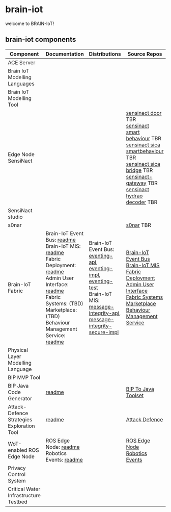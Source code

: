 # brain-iot
welcome to BRAIN-IoT!


## brain-iot components

| Component | Documentation | Distributions | Source Repos |
| ------------- | ------------- | ------------- | ------------- |
| ACE Server | | | |
| Brain IoT Modelling Languages | | | |
| Brain IoT Modelling Tool | | | |
| Edge Node SensiNact | | | [sensinact door](https://git.repository-pert.ismb.it/BRAIN-IoT/sensinact-brain-iot-door) TBR <br/> [sensinact smart behaviour](https://git.repository-pert.ismb.it/BRAIN-IoT/sensinact-smart-behaviour) TBR <br/> [sensinact sica smartbehaviour](https://git.repository-pert.ismb.it/BRAIN-IoT/sica-smart-behaviour) TBR <br/> [sensinact sica bridge](https://git.repository-pert.ismb.it/BRAIN-IoT/sensinact-sica-bridge) TBR <br/> [sensinact-gateway](https://git.repository-pert.ismb.it/BRAIN-IoT/sensinact-gateway) TBR <br/> [sensinact hydrao decoder](https://git.repository-pert.ismb.it/BRAIN-IoT/security-smart-behaviour/tree/master/hydrao-decoder) TBR |
| SensiNact studio | | | |
| s0nar | | | [s0nar](https://github.com/eclipse-researchlabs/brain-iot-s0nar) TBR|
| Brain-IoT Fabric | Brain-IoT Event Bus: [readme](https://github.com/eclipse-researchlabs/brain-iot-EventBus/blob/main/README.md) <br/> Brain-IoT MIS: [readme](https://github.com/eclipse-researchlabs/brain-iot-message-integrity-service/blob/main/README.md) <br/> Fabric Deployment: [readme](https://github.com/eclipse-researchlabs/brain-iot-fabric-deployment/blob/main/README.md) <br/> Admin User Interface: [readme](https://github.com/eclipse-researchlabs/brain-iot-admin-user-interface/blob/main/README.md) <br/> Fabric Systems: (TBD) <br/> Marketplace: (TBD) <br/> Behaviour Management Service: [readme](https://github.com/eclipse-researchlabs/brain-iot-behaviour-management-service/blob/main/README.md) | Brain-IoT Event Bus: [eventing-api](https://nexus.repository-pert.ismb.it/repository/maven-snapshots/com/paremus/brain/iot/eventing.api/0.0.1-SNAPSHOT/eventing.api-0.0.1-20210204.172413-76.jar), [eventing-impl](https://nexus.repository-pert.ismb.it/repository/maven-snapshots/com/paremus/brain/iot/eventing.impl/0.0.1-SNAPSHOT/eventing.impl-0.0.1-20210204.172434-76.jar), [eventing-test](https://nexus.repository-pert.ismb.it/repository/maven-snapshots/com/paremus/brain/iot/eventing.test/0.0.1-SNAPSHOT/eventing.test-0.0.1-20210204.172459-60.jar) <br/> Brain-IoT MIS: [message-integrity-api](https://nexus.repository-pert.ismb.it/repository/maven-snapshots/com/paremus/brain/iot/message.integrity.api/0.0.1-SNAPSHOT/message.integrity.api-0.0.1-20210204.142459-22.jar), [message-integrity-secure-impl](https://nexus.repository-pert.ismb.it/repository/maven-snapshots/com/paremus/brain/iot/message.integrity.insecure.impl/0.0.1-SNAPSHOT/message.integrity.insecure.impl-0.0.1-20210204.142506-21.jar) | [Brain-IoT Event Bus](https://github.com/eclipse-researchlabs/brain-iot-EventBus) <br/> [Brain-IoT MIS](https://github.com/eclipse-researchlabs/brain-iot-message-integrity-service) <br/> [Fabric Deployment](https://github.com/eclipse-researchlabs/brain-iot-fabric-deployment) <br/> [Admin User Interface](https://github.com/eclipse-researchlabs/brain-iot-admin-user-interface) <br/> [Fabric Systems](https://github.com/eclipse-researchlabs/brain-iot-fabric-systems) <br/> [Marketplace](https://github.com/eclipse-researchlabs/brain-iot-marketplace) <br/> [Behaviour Management Service](https://github.com/eclipse-researchlabs/brain-iot-behaviour-management-service)
| Physical Layer Modelling Language | | | |
| BIP MVP Tool | | | |
| BIP Java Code Generator | [readme](https://github.com/eclipse-researchlabs/brain-iot-BIP_-To_-JAVA_Toolset) | | [BIP To Java Toolset](https://github.com/eclipse-researchlabs/brain-iot-BIP_-To_-JAVA_Toolset)|
| Attack-Defence Strategies Exploration Tool | [readme](https://github.com/eclipse-researchlabs/brain-iot-Attack-Defence-Exploration/blob/main/README.md) | | [Attack Defence](https://github.com/eclipse-researchlabs/brain-iot-Attack-Defence-Exploration)|
| WoT-enabled ROS Edge Node | ROS Edge Node: [readme](https://github.com/eclipse-researchlabs/brain-iot-ros-edge-node/blob/main/README.md) <br/> Robotics Events: [readme](https://github.com/eclipse-researchlabs/brain-iot-robotics-events/blob/main/README.md) | | [ROS Edge Node](https://github.com/eclipse-researchlabs/brain-iot-ros-edge-node) <br/> [Robotics Events](https://github.com/eclipse-researchlabs/brain-iot-ros-edge-node)|
| Privacy Control System | | | |
| Critical Water Infrastructure Testbed | | | |




